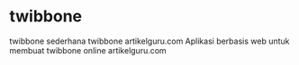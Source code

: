 # twibbone
twibbone sederhana
twibbone artikelguru.com
Aplikasi berbasis web untuk membuat twibbone online artikelguru.com
